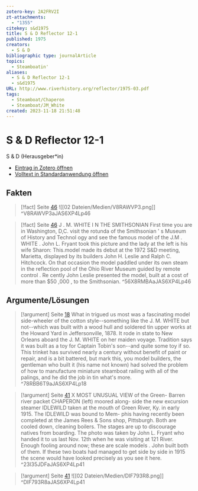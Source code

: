 ```yaml
---
zotero-key: 2A2FRV2I
zt-attachments:
  - "1355"
citekey: s&d1975
title: S & D Reflector 12-1
published: 1975
creators:
  - S & D
bibliographic type: journalArticle
topics:
  - Steamboatin'
aliases:
  - S & D Reflector 12-1
  - s&d1975
URL: http://www.riverhistory.org/reflector/1975-03.pdf
tags:
  - Steamboat/Chaperon
  - Steamboat/JM_White
created: 2023-11-18 21:51:48
---
```

# S & D Reflector 12-1
S & D (Herausgeber\*in)

- [Eintrag in Zotero öffnen](zotero://select/library/items/2A2FRV2I) 
- [Volltext in Standardanwendung öffnen](<file:///C:/Users/mittelba/Zotero/miba/storage/JAS6XP4L/1975_S%20&%20D%20Reflector.pdf>)


## Fakten
> [!fact]  Seite [46](zotero://open-pdf/library/items/JAS6XP4L?page=46&annotation=V8RAWVP3)
> ![[02 Dateien/Medien/V8RAWVP3.png]]
> ^V8RAWVP3aJAS6XP4Lp46

> [!fact]  Seite [46](zotero://open-pdf/library/items/JAS6XP4L?page=46&annotation=56X8RMBA)
> J . M. WHITE I N THE SMITHSONIAN First time you are in Washington, D,C. visit the rotunda of the Smithsonian ' s Museum of History and Technol ogy and see the famous model of the J.M . WHITE .  John L. Fryant took this picture and the lady at the left is his wife Sharon: This.model made its debut at the 1972 S&D meeting, Marietta, displayed by its builders John H. Leslie and Ralph C. Hitchcock. On that occasion the model paddled under its own steam in the reflection pool of the Ohio River Museum guided  by remote control .  Re cently John Leslie presented the model, built at a cost of more than $50 ,000 , to the Smithsonian.
> ^56X8RMBAaJAS6XP4Lp46

## Argumente/Lösungen
> [!argument]  Seite [18](zotero://open-pdf/library/items/JAS6XP4L?page=18&annotation=78RBB6T9)
> What in trigued us most was a fascinating model side-wheeler of the cotton style--something like the J. M. WHITE but not--which was built with a wood hull and soldered tin upper works at the Howard Yard in Jeffersonville, 1878. It rode in state to New Orleans aboard the J. M. WHITE on her maiden voyage. Tradition says it was built as a toy for Captain Tobin's son--and quite some toy if so. This trinket has survived nearly a century without benefit of paint or repair, and is a bit battered, but mark this, you model builders, the gentleman who built it (his name not known) had solved the problem of how to manufacture miniature steamboat railing with all of the palings, and he did the job in tin what's more.
> ^78RBB6T9aJAS6XP4Lp18

> [!argument]  Seite [41](zotero://open-pdf/library/items/JAS6XP4L?page=41&annotation=23I35JDF)
> X MOST UNUSUAL VIEW of the Green- Barren river packet CHAPERON (left) moored along- side the new excursion steamer IDLEWILD taken at the mouth of Green River, Ky. in early 1915. The IDLEWILD was bound to Mem- phis having recently been completed at the James Rees & Sons shop, Pittsburgh. Both are cooled down, cleaning boilers. The stages are up to discourage natives from boarding. The photo was taken by John L. Fryant who handed it to us last Nov. 12th when he was visiting at 121 River. Enough fooling around now; these are scale models . John built both of them. If these two boats had managed to get side by side in 1915 the scene would have looked precisely as you see it here.
> ^23I35JDFaJAS6XP4Lp41

> [!argument]  Seite [41](zotero://open-pdf/library/items/JAS6XP4L?page=41&annotation=DIF793R8)
> ![[02 Dateien/Medien/DIF793R8.png]]
> ^DIF793R8aJAS6XP4Lp41

